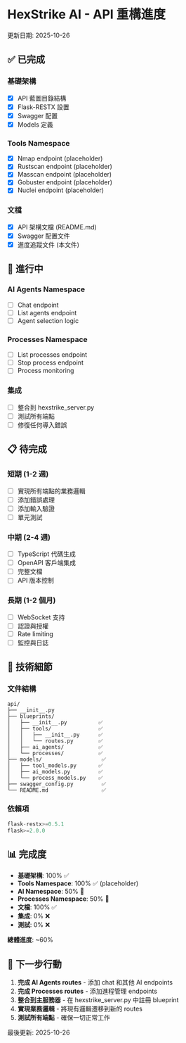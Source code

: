 # HexStrike AI - API 重構進度

更新日期: 2025-10-26

## ✅ 已完成

### 基礎架構
- [x] API 藍圖目錄結構
- [x] Flask-RESTX 設置
- [x] Swagger 配置
- [x] Models 定義

### Tools Namespace
- [x] Nmap endpoint (placeholder)
- [x] Rustscan endpoint (placeholder)
- [x] Masscan endpoint (placeholder)
- [x] Gobuster endpoint (placeholder)
- [x] Nuclei endpoint (placeholder)

### 文檔
- [x] API 架構文檔 (README.md)
- [x] Swagger 配置文件
- [x] 進度追蹤文件 (本文件)

## 🚧 進行中

### AI Agents Namespace
- [ ] Chat endpoint
- [ ] List agents endpoint
- [ ] Agent selection logic

### Processes Namespace
- [ ] List processes endpoint
- [ ] Stop process endpoint
- [ ] Process monitoring

### 集成
- [ ] 整合到 hexstrike_server.py
- [ ] 測試所有端點
- [ ] 修復任何導入錯誤

## 📋 待完成

### 短期 (1-2 週)
- [ ] 實現所有端點的業務邏輯
- [ ] 添加錯誤處理
- [ ] 添加輸入驗證
- [ ] 單元測試

### 中期 (2-4 週)
- [ ] TypeScript 代碼生成
- [ ] OpenAPI 客戶端集成
- [ ] 完整文檔
- [ ] API 版本控制

### 長期 (1-2 個月)
- [ ] WebSocket 支持
- [ ] 認證與授權
- [ ] Rate limiting
- [ ] 監控與日誌

## 🔧 技術細節

### 文件結構
```
api/
├── __init__.py
├── blueprints/
│   ├── __init__.py          ✅
│   ├── tools/               ✅
│   │   ├── __init__.py      ✅
│   │   └── routes.py        ✅
│   ├── ai_agents/           ✅
│   └── processes/           ✅
├── models/                   ✅
│   ├── tool_models.py       ✅
│   ├── ai_models.py         ✅
│   └── process_models.py    ✅
├── swagger_config.py         ✅
└── README.md                 ✅
```

### 依賴項
```python
flask-restx>=0.5.1
flask>=2.0.0
```

## 📊 完成度

- **基礎架構**: 100% ✅
- **Tools Namespace**: 100% ✅ (placeholder)
- **AI Namespace**: 50% 🚧
- **Processes Namespace**: 50% 🚧
- **文檔**: 100% ✅
- **集成**: 0% ❌
- **測試**: 0% ❌

**總體進度**: ~60%

## 🎯 下一步行動

1. **完成 AI Agents routes** - 添加 chat 和其他 AI endpoints
2. **完成 Processes routes** - 添加進程管理 endpoints
3. **整合到主服務器** - 在 hexstrike_server.py 中註冊 blueprint
4. **實現業務邏輯** - 將現有邏輯遷移到新的 routes
5. **測試所有端點** - 確保一切正常工作

最後更新: 2025-10-26
